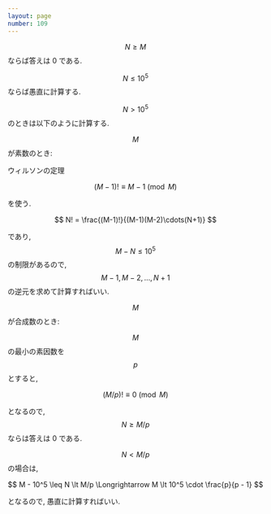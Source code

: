 ```yaml
---
layout: page
number: 109
---
```

$$ N \geq M $$ ならば答えは 0 である.

$$ N \leq 10^5 $$ ならば愚直に計算する.

$$ N \gt 10^5 $$ のときは以下のように計算する.

$$ M $$ が素数のとき:

ウィルソンの定理

$$
(M-1)! \equiv M-1 \pmod M
$$

を使う.

$$
N! = \frac{(M-1)!}{(M-1)(M-2)\cdots(N+1)}
$$

であり, $$ M - N \leq 10^5 $$ の制限があるので, $$ M-1, M-2, \dots, N+1 $$ の逆元を求めて計算すればいい.

$$ M $$ が合成数のとき:

$$ M $$ の最小の素因数を $$ p $$ とすると,

$$
(M/p)! \equiv 0 \pmod M
$$

となるので, $$ N \geq M/p $$ ならは答えは 0 である.

$$ N \lt M/p $$ の場合は,

$$
M - 10^5 \leq N \lt M/p \Longrightarrow M \lt 10^5 \cdot \frac{p}{p - 1}
$$

となるので, 愚直に計算すればいい.
